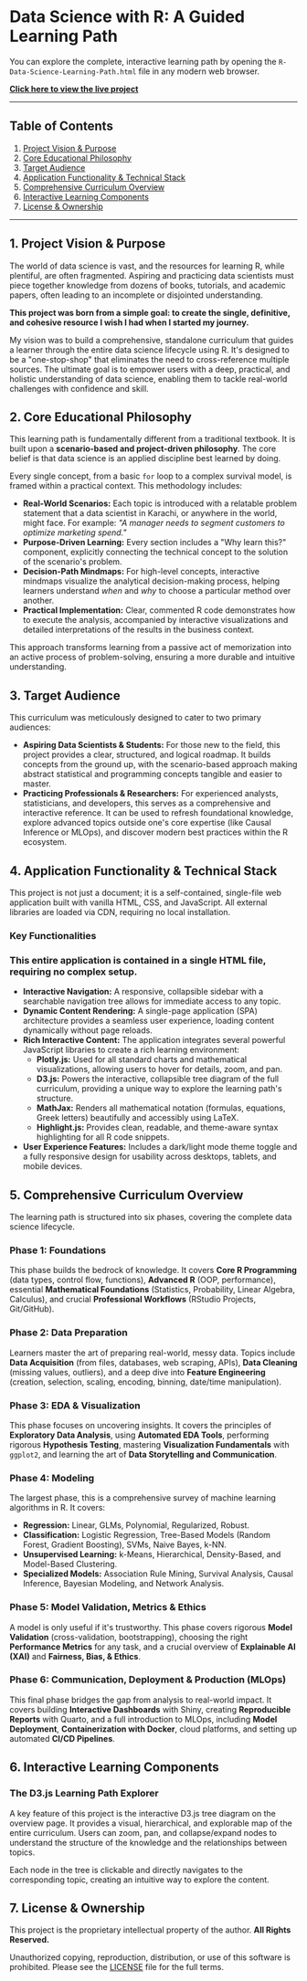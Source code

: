 # Data Science with R: A Guided Learning Path

You can explore the complete, interactive learning path by opening the `R-Data-Science-Learning-Path.html` file in any modern web browser.

**[Click here to view the live project](https://rao-anas-riaz.github.io/R-Data-Science-Learning-Path/)**

---

## Table of Contents
1.  [Project Vision & Purpose](#1-project-vision--purpose)
2.  [Core Educational Philosophy](#2-core-educational-philosophy)
3.  [Target Audience](#3-target-audience)
4.  [Application Functionality & Technical Stack](#4-application-functionality--technical-stack)
5.  [Comprehensive Curriculum Overview](#5-comprehensive-curriculum-overview)
6.  [Interactive Learning Components](#6-interactive-learning-components)
7.  [License & Ownership](#8-license--ownership)

---

## 1. Project Vision & Purpose

The world of data science is vast, and the resources for learning R, while plentiful, are often fragmented. Aspiring and practicing data scientists must piece together knowledge from dozens of books, tutorials, and academic papers, often leading to an incomplete or disjointed understanding.

**This project was born from a simple goal: to create the single, definitive, and cohesive resource I wish I had when I started my journey.**

My vision was to build a comprehensive, standalone curriculum that guides a learner through the entire data science lifecycle using R. It's designed to be a "one-stop-shop" that eliminates the need to cross-reference multiple sources. The ultimate goal is to empower users with a deep, practical, and holistic understanding of data science, enabling them to tackle real-world challenges with confidence and skill.

## 2. Core Educational Philosophy

This learning path is fundamentally different from a traditional textbook. It is built upon a **scenario-based and project-driven philosophy**. The core belief is that data science is an applied discipline best learned by doing.

Every single concept, from a basic `for` loop to a complex survival model, is framed within a practical context. This methodology includes:

* **Real-World Scenarios:** Each topic is introduced with a relatable problem statement that a data scientist in Karachi, or anywhere in the world, might face. For example: *"A manager needs to segment customers to optimize marketing spend."*
* **Purpose-Driven Learning:** Every section includes a "Why learn this?" component, explicitly connecting the technical concept to the solution of the scenario's problem.
* **Decision-Path Mindmaps:** For high-level concepts, interactive mindmaps visualize the analytical decision-making process, helping learners understand *when* and *why* to choose a particular method over another.
* **Practical Implementation:** Clear, commented R code demonstrates how to execute the analysis, accompanied by interactive visualizations and detailed interpretations of the results in the business context.

This approach transforms learning from a passive act of memorization into an active process of problem-solving, ensuring a more durable and intuitive understanding.

## 3. Target Audience

This curriculum was meticulously designed to cater to two primary audiences:

* **Aspiring Data Scientists & Students:** For those new to the field, this project provides a clear, structured, and logical roadmap. It builds concepts from the ground up, with the scenario-based approach making abstract statistical and programming concepts tangible and easier to master.
* **Practicing Professionals & Researchers:** For experienced analysts, statisticians, and developers, this serves as a comprehensive and interactive reference. It can be used to refresh foundational knowledge, explore advanced topics outside one's core expertise (like Causal Inference or MLOps), and discover modern best practices within the R ecosystem.

## 4. Application Functionality & Technical Stack

This project is not just a document; it is a self-contained, single-file web application built with vanilla HTML, CSS, and JavaScript. All external libraries are loaded via CDN, requiring no local installation.

### Key Functionalities
### This entire application is contained in a single HTML file, requiring no complex setup.
* **Interactive Navigation:** A responsive, collapsible sidebar with a searchable navigation tree allows for immediate access to any topic.
* **Dynamic Content Rendering:** A single-page application (SPA) architecture provides a seamless user experience, loading content dynamically without page reloads.
* **Rich Interactive Content:** The application integrates several powerful JavaScript libraries to create a rich learning environment:
    * **Plotly.js:** Used for all standard charts and mathematical visualizations, allowing users to hover for details, zoom, and pan.
    * **D3.js:** Powers the interactive, collapsible tree diagram of the full curriculum, providing a unique way to explore the learning path's structure.
    * **MathJax:** Renders all mathematical notation (formulas, equations, Greek letters) beautifully and accessibly using LaTeX.
    * **Highlight.js:** Provides clean, readable, and theme-aware syntax highlighting for all R code snippets.
* **User Experience Features:** Includes a dark/light mode theme toggle and a fully responsive design for usability across desktops, tablets, and mobile devices.

## 5. Comprehensive Curriculum Overview

The learning path is structured into six phases, covering the complete data science lifecycle.

### Phase 1: Foundations
This phase builds the bedrock of knowledge. It covers **Core R Programming** (data types, control flow, functions), **Advanced R** (OOP, performance), essential **Mathematical Foundations** (Statistics, Probability, Linear Algebra, Calculus), and crucial **Professional Workflows** (RStudio Projects, Git/GitHub).

### Phase 2: Data Preparation
Learners master the art of preparing real-world, messy data. Topics include **Data Acquisition** (from files, databases, web scraping, APIs), **Data Cleaning** (missing values, outliers), and a deep dive into **Feature Engineering** (creation, selection, scaling, encoding, binning, date/time manipulation).

### Phase 3: EDA & Visualization
This phase focuses on uncovering insights. It covers the principles of **Exploratory Data Analysis**, using **Automated EDA Tools**, performing rigorous **Hypothesis Testing**, mastering **Visualization Fundamentals** with `ggplot2`, and learning the art of **Data Storytelling and Communication**.

### Phase 4: Modeling
The largest phase, this is a comprehensive survey of machine learning algorithms in R. It covers:
* **Regression:** Linear, GLMs, Polynomial, Regularized, Robust.
* **Classification:** Logistic Regression, Tree-Based Models (Random Forest, Gradient Boosting), SVMs, Naive Bayes, k-NN.
* **Unsupervised Learning:** k-Means, Hierarchical, Density-Based, and Model-Based Clustering.
* **Specialized Models:** Association Rule Mining, Survival Analysis, Causal Inference, Bayesian Modeling, and Network Analysis.

### Phase 5: Model Validation, Metrics & Ethics
A model is only useful if it's trustworthy. This phase covers rigorous **Model Validation** (cross-validation, bootstrapping), choosing the right **Performance Metrics** for any task, and a crucial overview of **Explainable AI (XAI)** and **Fairness, Bias, & Ethics**.

### Phase 6: Communication, Deployment & Production (MLOps)
This final phase bridges the gap from analysis to real-world impact. It covers building **Interactive Dashboards** with Shiny, creating **Reproducible Reports** with Quarto, and a full introduction to MLOps, including **Model Deployment**, **Containerization with Docker**, cloud platforms, and setting up automated **CI/CD Pipelines**.

## 6. Interactive Learning Components

### The D3.js Learning Path Explorer
A key feature of this project is the interactive D3.js tree diagram on the overview page. It provides a visual, hierarchical, and explorable map of the entire curriculum. Users can zoom, pan, and collapse/expand nodes to understand the structure of the knowledge and the relationships between topics.

Each node in the tree is clickable and directly navigates to the corresponding topic, creating an intuitive way to explore the content.

## 7. License & Ownership

This project is the proprietary intellectual property of the author. **All Rights Reserved.**

Unauthorized copying, reproduction, distribution, or use of this software is prohibited. Please see the [LICENSE](LICENSE) file for the full terms.